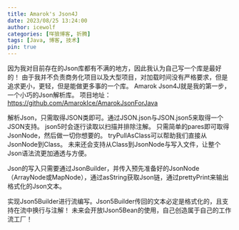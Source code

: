```yaml
---
title: Amarok's Json4J
date: 2023/08/25 13:24:00
author: icewolf
categories: [咩狼博客, 折腾]
tags: [Java, 博客, 技术]
pin: true
---
```



因为我对目前存在的Json库都有不满的地方，因此我认为自己写一个库是最好的！
由于我并不负责商务化项目以及大型项目，对加载时间没有严格要求，但是追求更小，更轻，但是能做更多事的一个库。
Amarok Json4J就是我的第一步，一个小巧的Json解析库。
项目地址：https://github.com/AmarokIce/AmarokJsonForJava

解析Json，只需取得JSON类即可。通过JSON.json与JSON.json5来取得一个JSON支持。
json5时会逐行读取以扫描并排除注解。
只需简单的pares即可取得JsonNode，然后做一切你想要的。
tryPullAsClass可以帮助我们直接从JsonNode到Class。
未来还会支持从Class到JsonNode与写入文件，让整个Json语法流更加通透与方便。

Json的写入只需要通过JsonBuilder，并传入预先准备好的JsonNode（ArrayNode或MapNode），通过asString获取Json链，通过prettyPrint来输出格式化的Json文本。

实现Json5Builder进行流编写。Json5Builder传回的文本必定是格式化的，且支持在流中换行与注解！
未来会开放IJson5Bean的使用，自己创造属于自己的工作流工厂！